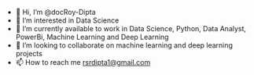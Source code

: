 - 👋 Hi, I’m @docRoy-Dipta
- 👀 I’m interested in Data Science
- 🌱 I’m currently available to work in Data Science, Python, Data Analyst, PowerBi, Machine Learning and Deep Learning
- 💞️ I’m looking to collaborate on machine learning and deep learning projects
- 📫 How to reach me rsrdipta1@gmail.com

<!---
docRoy-Dipta/docRoy-Dipta is a ✨ special ✨ repository because its `README.md` (this file) appears on your GitHub profile.
You can click the Preview link to take a look at your changes.
--->
